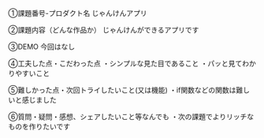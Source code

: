 ①課題番号-プロダクト名
じゃんけんアプリ

②課題内容（どんな作品か）
じゃんけんができるアプリです

③DEMO
今回はなし

④工夫した点・こだわった点
・シンプルな見た目であること
・パッと見てわかりやすいこと

⑤難しかった点・次回トライしたいこと(又は機能)
・if関数などの関数は難しいと感じました

⑥質問・疑問・感想、シェアしたいこと等なんでも
・次の課題でよりリッチなものを作りたいです
